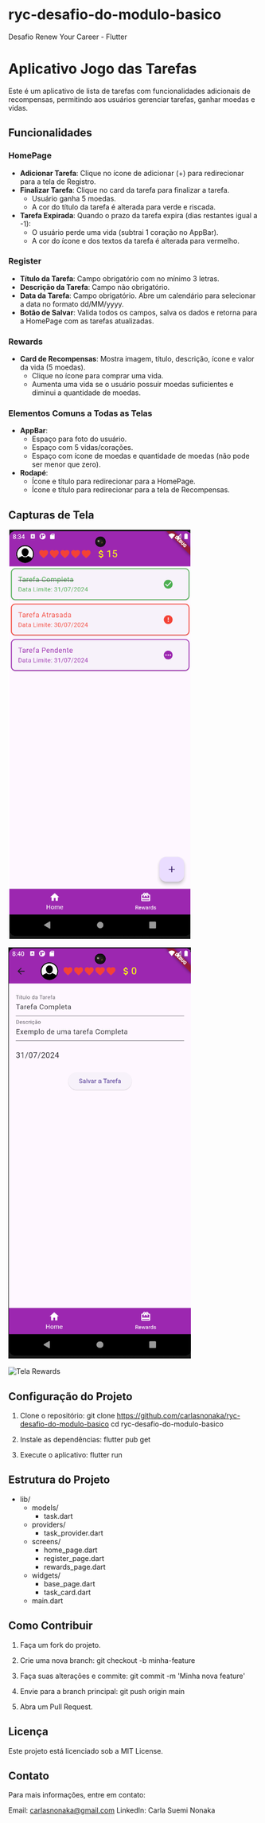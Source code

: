 # ryc-desafio-do-modulo-basico
Desafio Renew Your Career - Flutter

# Aplicativo Jogo das Tarefas

Este é um aplicativo de lista de tarefas com funcionalidades adicionais de recompensas, permitindo aos usuários gerenciar tarefas, ganhar moedas e vidas.

## Funcionalidades

### HomePage
- **Adicionar Tarefa**: Clique no ícone de adicionar (+) para redirecionar para a tela de Registro.
- **Finalizar Tarefa**: Clique no card da tarefa para finalizar a tarefa.
  - Usuário ganha 5 moedas.
  - A cor do título da tarefa é alterada para verde e riscada.
- **Tarefa Expirada**: Quando o prazo da tarefa expira (dias restantes igual a -1):
  - O usuário perde uma vida (subtrai 1 coração no AppBar).
  - A cor do ícone e dos textos da tarefa é alterada para vermelho.

### Register
- **Título da Tarefa**: Campo obrigatório com no mínimo 3 letras.
- **Descrição da Tarefa**: Campo não obrigatório.
- **Data da Tarefa**: Campo obrigatório. Abre um calendário para selecionar a data no formato dd/MM/yyyy.
- **Botão de Salvar**: Valida todos os campos, salva os dados e retorna para a HomePage com as tarefas atualizadas.

### Rewards
- **Card de Recompensas**: Mostra imagem, título, descrição, ícone e valor da vida (5 moedas).
  - Clique no ícone para comprar uma vida.
  - Aumenta uma vida se o usuário possuir moedas suficientes e diminui a quantidade de moedas.

### Elementos Comuns a Todas as Telas
- **AppBar**:
  - Espaço para foto do usuário.
  - Espaço com 5 vidas/corações.
  - Espaço com ícone de moedas e quantidade de moedas (não pode ser menor que zero).
- **Rodapé**:
  - Ícone e título para redirecionar para a HomePage.
  - Ícone e título para redirecionar para a tela de Recompensas.

## Capturas de Tela

![Tela Home](./assets/images/home.png)

![Tela Registro das Tarefas](./assets/images/registro.png)

![Tela Rewards](./assets/images/rewards.png)

## Configuração do Projeto

1. Clone o repositório:
   git clone https://github.com/carlasnonaka/ryc-desafio-do-modulo-basico
   cd ryc-desafio-do-modulo-basico

2. Instale as dependências:
    flutter pub get

3. Execute o aplicativo:
    flutter run

## Estrutura do Projeto

- lib/
  - models/
    - task.dart
  - providers/
    - task_provider.dart
  - screens/
    - home_page.dart
    - register_page.dart
    - rewards_page.dart
  - widgets/
    - base_page.dart
    - task_card.dart
  - main.dart

## Como Contribuir

1. Faça um fork do projeto.

2. Crie uma nova branch:
    git checkout -b minha-feature

3. Faça suas alterações e commite:
    git commit -m 'Minha nova feature'

4. Envie para a branch principal:
    git push origin main

5. Abra um Pull Request.

## Licença
Este projeto está licenciado sob a MIT License.

## Contato
Para mais informações, entre em contato:

Email: carlasnonaka@gmail.com
LinkedIn: Carla Suemi Nonaka
